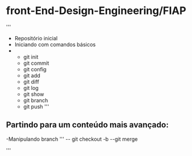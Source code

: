# front-End-Design-Engineering/FIAP
'''
- Repositório inicial
- Iniciando com comandos básicos
- - git init
  - git commit
  - git config
  - git add
  - git diff
  - git log
  - git show
  - git branch
  - git push
'''
## Partindo para um conteúdo mais avançado:
-Manipulando branch
'''
-- git checkout -b 
--git merge

'''
